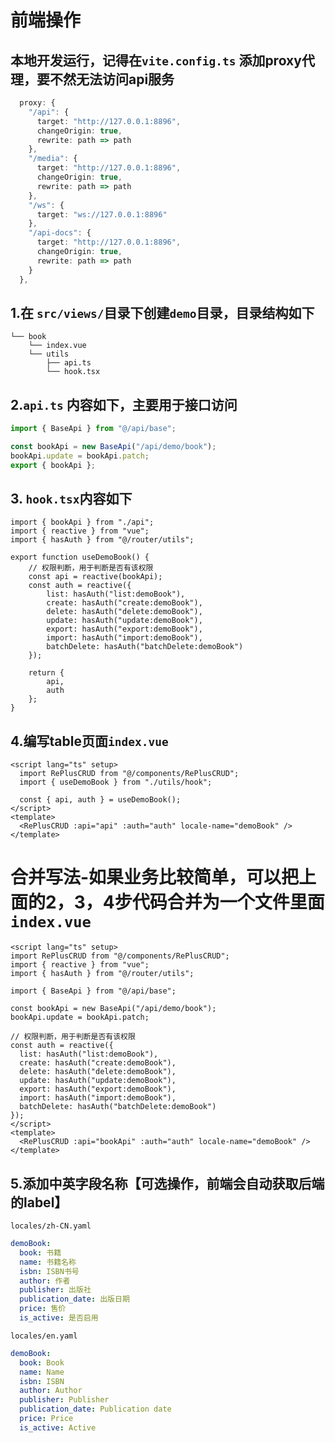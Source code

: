 # 前端操作

## 本地开发运行，记得在`vite.config.ts` 添加proxy代理，要不然无法访问api服务

```ts
  proxy: {
    "/api": {
      target: "http://127.0.0.1:8896",
      changeOrigin: true,
      rewrite: path => path
    },
    "/media": {
      target: "http://127.0.0.1:8896",
      changeOrigin: true,
      rewrite: path => path
    },
    "/ws": {
      target: "ws://127.0.0.1:8896"
    },
    "/api-docs": {
      target: "http://127.0.0.1:8896",
      changeOrigin: true,
      rewrite: path => path
    }
  },
```

## 1.在 ```src/views/```目录下创建```demo```目录，目录结构如下

```shell
└── book
    └── index.vue
    └── utils
        ├── api.ts
        └── hook.tsx
```

## 2.```api.ts``` 内容如下，主要用于接口访问

```ts
import { BaseApi } from "@/api/base";

const bookApi = new BaseApi("/api/demo/book");
bookApi.update = bookApi.patch;
export { bookApi };

```

## 3. ```hook.tsx```内容如下

```tsx
import { bookApi } from "./api";
import { reactive } from "vue";
import { hasAuth } from "@/router/utils";

export function useDemoBook() {
    // 权限判断，用于判断是否有该权限
    const api = reactive(bookApi);
    const auth = reactive({
        list: hasAuth("list:demoBook"),
        create: hasAuth("create:demoBook"),
        delete: hasAuth("delete:demoBook"),
        update: hasAuth("update:demoBook"),
        export: hasAuth("export:demoBook"),
        import: hasAuth("import:demoBook"),
        batchDelete: hasAuth("batchDelete:demoBook")
    });

    return {
        api,
        auth
    };
}
```

## 4.编写table页面```index.vue```

```vue
<script lang="ts" setup>
  import RePlusCRUD from "@/components/RePlusCRUD";
  import { useDemoBook } from "./utils/hook";

  const { api, auth } = useDemoBook();
</script>
<template>
  <RePlusCRUD :api="api" :auth="auth" locale-name="demoBook" />
</template>
```

# 合并写法-如果业务比较简单，可以把上面的2，3，4步代码合并为一个文件里面```index.vue```
```vue
<script lang="ts" setup>
import RePlusCRUD from "@/components/RePlusCRUD";
import { reactive } from "vue";
import { hasAuth } from "@/router/utils";

import { BaseApi } from "@/api/base";

const bookApi = new BaseApi("/api/demo/book");
bookApi.update = bookApi.patch;

// 权限判断，用于判断是否有该权限
const auth = reactive({
  list: hasAuth("list:demoBook"),
  create: hasAuth("create:demoBook"),
  delete: hasAuth("delete:demoBook"),
  update: hasAuth("update:demoBook"),
  export: hasAuth("export:demoBook"),
  import: hasAuth("import:demoBook"),
  batchDelete: hasAuth("batchDelete:demoBook")
});
</script>
<template>
  <RePlusCRUD :api="bookApi" :auth="auth" locale-name="demoBook" />
</template>
```

## 5.添加中英字段名称【可选操作，前端会自动获取后端的label】

```locales/zh-CN.yaml```

```yaml
demoBook:
  book: 书籍
  name: 书籍名称
  isbn: ISBN书号
  author: 作者
  publisher: 出版社
  publication_date: 出版日期
  price: 售价
  is_active: 是否启用
```

```locales/en.yaml```

```yaml
demoBook:
  book: Book
  name: Name
  isbn: ISBN
  author: Author
  publisher: Publisher
  publication_date: Publication date
  price: Price
  is_active: Active
```